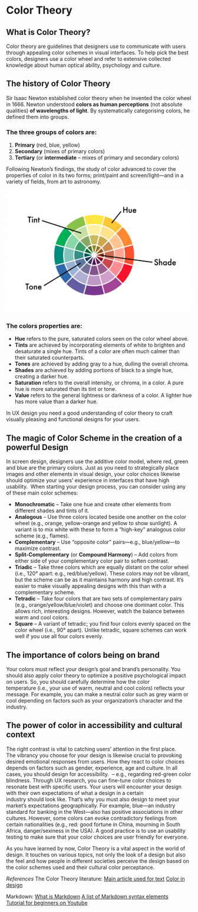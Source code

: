 <!-- I read up about color theory on the internet and combined a few different resources to make the article below. I used markdown for the first time to format the text.
 -->
# Color Theory

## What is Color Theory?

Color theory are guidelines that designers use to communicate with users through appealing color schemes in visual interfaces. To help pick the best colors, designers use a color wheel and refer to extensive collected knowledge about human optical ability, psychology and culture.

## The history of Color Theory

Sir Isaac Newton established color theory when he invented the color wheel in 1666. Newton understood **colors as human perceptions** (not absolute qualities) **of wavelengths of light**. By systematically categorising colors, he defined them into groups.

### The three groups of colors are:

1. **Primary** (red, blue, yellow)
2. **Secondary** (mixes of primary colors)
3. **Tertiary** (or **intermediate** – mixes of primary and secondary colors)

Following Newton’s findings, the study of color advanced to cover the properties of color in its two forms; print/paint and screen/light—and in a variety of fields, from art to astronomy. 

![color wheel](photos/color-wheel.jpg)
### The colors properties are:

- **Hue** refers to the pure, saturated colors seen on the color wheel above.
- **Tints** are achieved by incorporating elements of white to brighten and desaturate a single hue. Tints of a color are often much calmer than their saturated counterparts.
- **Tones** are achieved by adding gray to a hue, dulling the overall chroma.
- **Shades** are achieved by adding portions of black to a single hue, creating a darker hue.
- **Saturation** refers to the overall intensity, or chroma, in a color. A pure hue is more saturated than its tint or tone.
- **Value** refers to the general lightness or darkness of a color. A lighter hue has more value than a darker hue.

In UX design you need a good understanding of color theory to craft visually pleasing and functional designs for your users.

## The magic of Color Scheme in the creation of a powerful Design

In screen design, designers use the additive color model, where red, green and blue are the primary colors. Just as you need to strategically place images and other elements in visual design, your color choices likewise should optimize your users’ experience in interfaces that have high usability.  When starting your design process, you can consider using any of these main color schemes:

- **Monochromatic** – Take one hue and create other elements from different shades and tints of it.
- **Analogous** – Use three colors located beside one another on the color wheel (e.g., orange, yellow-orange and yellow to show sunlight). A variant is to mix white with these to form a “high-key” analogous color scheme (e.g., flames).
- **Complementary** – Use “opposite color” pairs—e.g., blue/yellow—to maximize contrast.
- **Split-Complementary** (or **Compound Harmony**) – Add colors from either side of your complementary color pair to soften contrast.
- **Triadic** – Take three colors which are equally distant on the color wheel (i.e., 120° apart: e.g., red/blue/yellow). These colors may not be vibrant, but the scheme can be as it maintains harmony and high contrast. It’s easier to make visually appealing designs with this than with a complementary scheme.
- **Tetradic** – Take four colors that are two sets of complementary pairs (e.g., orange/yellow/blue/violet) and choose one dominant color. This allows rich, interesting designs. However, watch the balance between warm and cool colors.
- **Square** – A variant of tetradic; you find four colors evenly spaced on the color wheel (i.e., 90° apart). Unlike tetradic, square schemes can work well if you use all four colors evenly.

## The importance of colors being on brand

Your colors must reflect your design’s goal and brand’s personality. You should also apply color theory to optimize a positive psychological impact on users. So, you should carefully determine how the color temperature (i.e., your use of warm, neutral and cool colors) reflects your message. For example, you can make a neutral color such as grey warm or cool depending on factors such as your organization’s character and the industry.

## The power of color in accessibility and cultural context

The right contrast is vital to catching users’ attention in the first place. The vibrancy you choose for your design is likewise crucial to provoking desired emotional responses from users. How they react to color choices depends on factors such as gender, experience, age and culture. In all cases, you should design for accessibility.  – e.g., regarding red-green color blindness. Through UX research, you can fine-tune color choices to resonate best with specific users. Your users will encounter your design with their own expectations of what a design in a certain industry should look like. That’s why you must also design to meet your market’s expectations geographically. For example, blue—an industry standard for banking in the West—also has positive associations in other cultures. However, some colors can evoke contradictory feelings from certain nationalities (e.g., red: good fortune in China, mourning in South Africa, danger/sexiness in the USA).  A good practice is to use an usability testing to make sure that your color choices are user friendly for everyone.

As you have learned by now, Color Theory is a vital aspect in the world of design. It touches on various topics, not only the look of a design but also the feel and how people in different societies perceive the design based on the color schemes used and their cultural color perceptance.

*References*
The Color Theory literature:
	[Main article used for text](https://www.interaction-design.org/literature/topics/color-theory)
    [Color in design](https://www.shutterstock.com/blog/complete-guide-color-in-design)

Markdown:
    [What is Markdown](https://en.wikipedia.org/wiki/Markdown#:~:text=Markdown%20is%20a%20lightweight%20markup,in%20its%20source%20code%20form.)
 	[A list of Markdown syntax elements](https://www.markdownguide.org/cheat-sheet/)   
    [Tutorial for beginners on Youtube](https://https://www.youtube.com/watch?v=0_tO8HgJiLQ)

